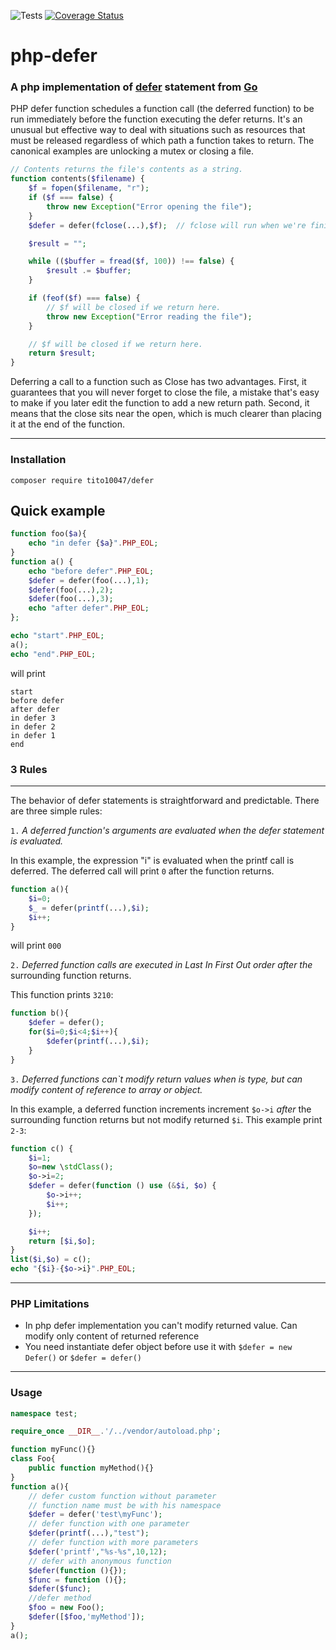 ![Tests](https://github.com/tito10047/php-defer/actions/workflows/unit-test.yml/badge.svg)
[![Coverage Status](https://coveralls.io/repos/github/tito10047/php-defer/badge.svg?branch=master)](https://coveralls.io/github/tito10047/php-defer?branch=master)

# php-defer

### A php implementation of [defer](https://golang.org/doc/effective_go.html#defer) statement from [Go](https://golang.org/)

PHP defer function schedules a function call (the deferred function) to be run immediately before the function
executing the defer returns. It's an unusual but effective way to deal with situations such as resources that must be
released regardless of which path a function takes to return. The canonical examples are unlocking a mutex or closing a
file.

```php
// Contents returns the file's contents as a string.
function contents($filename) {
    $f = fopen($filename, "r");
    if ($f === false) {
        throw new Exception("Error opening the file");
    }
    $defer = defer(fclose(...),$f);  // fclose will run when we're finished.

    $result = ""; 

    while (($buffer = fread($f, 100)) !== false) {
        $result .= $buffer; 
    }

    if (feof($f) === false) {
        // $f will be closed if we return here.
        throw new Exception("Error reading the file");
    }

    // $f will be closed if we return here.
    return $result;
}
```

Deferring a call to a function such as Close has two advantages. First, it guarantees that you will never forget to
close the file, a mistake that's easy to make if you later edit the function to add a new return path. Second, it means
that the close sits near the open, which is much clearer than placing it at the end of the function.

---

### Installation

```shell
composer require tito10047/defer 
```

## Quick example

```php
function foo($a){
    echo "in defer {$a}".PHP_EOL;
}
function a() {
    echo "before defer".PHP_EOL;
    $defer = defer(foo(...),1);
    $defer(foo(...),2);
    $defer(foo(...),3);
    echo "after defer".PHP_EOL;
};

echo "start".PHP_EOL;
a();
echo "end".PHP_EOL;
```

will print

```text
start
before defer
after defer
in defer 3
in defer 2
in defer 1
end
```

### 3 Rules

--------
The behavior of defer statements is straightforward and predictable. There are three simple rules:

`1.` *A deferred function's arguments are evaluated when the defer statement is evaluated.*

In this example, the expression "i" is evaluated when the printf call is deferred.
The deferred call will print `0` after the function returns.

```php
function a(){
    $i=0;
    $_ = defer(printf(...),$i);
    $i++;
}
```

will print ```000```

`2.` *Deferred function calls are executed in Last In First Out order after the*
surrounding function returns.

This function prints `3210`:

```php
function b(){
    $defer = defer();
    for($i=0;$i<4;$i++){
        $defer(printf(...),$i);
    }
}
```

`3.` *Deferred functions can`t modify return values when is type, but can modify content of
reference to array or object.*

In this example, a deferred function increments increment `$o->i` *after* the surrounding
function returns but not modify returned `$i`. This example print `2-3`:

```php
function c() {
    $i=1;
    $o=new \stdClass();
    $o->i=2;
    $defer = defer(function () use (&$i, $o) {
        $o->i++;
        $i++;
    });

    $i++;
    return [$i,$o];
}
list($i,$o) = c();
echo "{$i}-{$o->i}".PHP_EOL;
```

---

### PHP Limitations

- In php defer implementation you can't modify returned value. Can modify only content of returned reference
- You need instantiate defer object before use it with ```$defer = new Defer()``` or ```$defer = defer()```

---

### Usage

```php
namespace test;

require_once __DIR__.'/../vendor/autoload.php';

function myFunc(){}
class Foo{
    public function myMethod(){}
}
function a(){
    // defer custom function without parameter
    // function name must be with his namespace
    $defer = defer('test\myFunc');
    // defer function with one parameter
    $defer(printf(...),"test");
    // defer function with more parameters
    $defer('printf',"%s-%s",10,12);
    // defer with anonymous function
    $defer(function (){});
    $func = function (){};
    $defer($func);
    //defer method
    $foo = new Foo();
    $defer([$foo,'myMethod']);
}
a();
```
